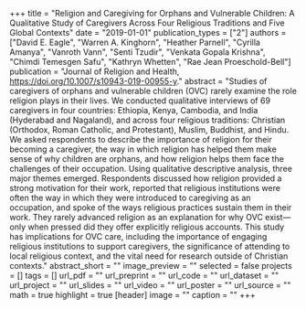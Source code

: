 +++
title = "Religion and Caregiving for Orphans and Vulnerable Children: A Qualitative Study of Caregivers Across Four Religious Traditions and Five Global Contexts"
date = "2019-01-01"
publication_types = ["2"]
authors = ["David E. Eagle", "Warren A. Kinghorn", "Heather Parnell", "Cyrilla Amanya", "Vanroth Vann", "Senti Tzudir", "Venkata Gopala Krishna", "Chimdi Temesgen Safu", "Kathryn Whetten", "Rae Jean Proeschold-Bell"]
publication = "Journal of Religion and Health, https://doi.org/10.1007/s10943-019-00955-y."
abstract = "Studies of caregivers of orphans and vulnerable children (OVC) rarely examine the role religion plays in their lives. We conducted qualitative interviews of 69 caregivers in four countries: Ethiopia, Kenya, Cambodia, and India (Hyderabad and Nagaland), and across four religious traditions: Christian (Orthodox, Roman Catholic, and Protestant), Muslim, Buddhist, and Hindu. We asked respondents to describe the importance of religion for their becoming a caregiver, the way in which religion has helped them make sense of why children are orphans, and how religion helps them face the challenges of their occupation. Using qualitative descriptive analysis, three major themes emerged. Respondents discussed how religion provided a strong motivation for their work, reported that religious institutions were often the way in which they were introduced to caregiving as an occupation, and spoke of the ways religious practices sustain them in their work. They rarely advanced religion as an explanation for why OVC exist—only when pressed did they offer explicitly religious accounts. This study has implications for OVC care, including the importance of engaging religious institutions to support caregivers, the significance of attending to local religious context, and the vital need for research outside of Christian contexts."
abstract_short = ""
image_preview = ""
selected = false
projects = []
tags = []
url_pdf = ""
url_preprint = ""
url_code = ""
url_dataset = ""
url_project = ""
url_slides = ""
url_video = ""
url_poster = ""
url_source = ""
math = true
highlight = true
[header]
image = ""
caption = ""
+++
